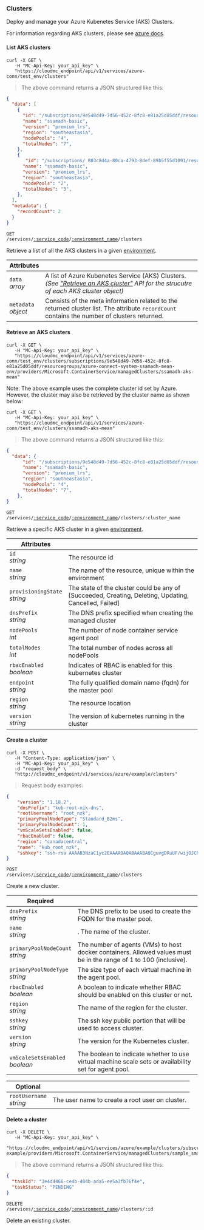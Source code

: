 ### Clusters

Deploy and manage your Azure Kubenetes Service (AKS) Clusters.

For information regarding AKS clusters, please see [azure docs](https://docs.microsoft.com/en-us/azure/aks/).

<!-------------------- LIST AKS Clusters -------------------->

#### List AKS clusters

```shell
curl -X GET \
   -H "MC-Api-Key: your_api_key" \
   "https://cloudmc_endpoint/api/v1/services/azure-conn/test_env/clusters"
```

> The above command returns a JSON structured like this:

```json
{
  "data": [
    {
      "id": "/subscriptions/9e548d49-7d56-452c-8fc8-e81a25d05ddf/resourcegroups/azure-connect-system-ssamadh-mean-env/providers/Microsoft.ContainerService/managedClusters/ssamadh-aks-mean",
      "name": "ssamadh-basic",
      "version": "premium_lrs",
      "region": "southeastasia",
      "nodePools": "4",
      "totalNodes": "7",
    },
    {
       "id": "/subscriptions/ 803c8d4a-80ca-4793-8def-89b5f55d1091/resourcegroups/azure-connect-system-ssamadh-mean-env/providers/Microsoft.ContainerService/managedClusters/ssamadh-aks-mean",
      "name": "ssamadh-basic",
      "version": "premium_lrs",
      "region": "southeastasia",
      "nodePools": "2",
      "totalNodes": "3",
    },
  ],
  "metadata": {
    "recordCount": 2
  }
}
```

<code>GET /services/<a href="#administration-service-connections">:service_code</a>/<a href="#administration-environments">:environment_name</a>/clusters</code>

Retrieve a list of all the AKS clusters in a given [environment](#administration-environments).

Attributes | &nbsp;
------- | -----------
`data`<br/>*array* | A list of Azure Kubenetes Service (AKS) Clusters. _(See ["Retrieve an AKS cluster"](#azure-retrieve-an-aks-cluster) API for the strucutre of each AKS cluster object)_
`metadata`<br/>*object* | Consists of the meta information related to the returned cluster list. The attribute `recordCount` contains the number of clusters returned.

<!-------------------- Retrieve  AKS Cluster -------------------->

#### Retrieve an AKS clusters

```shell
curl -X GET \
   -H "MC-Api-Key: your_api_key" \
   "https://cloudmc_endpoint/api/v1/services/azure-conn/test_env/clusters/subscriptions/9e548d49-7d56-452c-8fc8-e81a25d05ddf/resourcegroups/azure-connect-system-ssamadh-mean-env/providers/Microsoft.ContainerService/managedClusters/ssamadh-aks-mean"
```

Note: The above example uses the complete cluster id set by Azure. However, the cluster may also be retrieved by the cluster name as shown below:

```shell
curl -X GET \
   -H "MC-Api-Key: your_api_key" \
   "https://cloudmc_endpoint/api/v1/services/azure-conn/test_env/clusters/ssamadh-aks-mean"
```

> The above command returns a JSON structured like this:

```json
{
  "data": {
      "id": "/subscriptions/9e548d49-7d56-452c-8fc8-e81a25d05ddf/resourcegroups/azure-connect-system-ssamadh-mean-env/providers/Microsoft.ContainerService/managedClusters/ssamadh-aks-mean",
      "name": "ssamadh-basic",
      "version": "premium_lrs",
      "region": "southeastasia",
      "nodePools": "4",
      "totalNodes": "7",
    },
}
```

<code>GET /services/<a href="#administration-service-connections">:service_code</a>/<a href="#administration-environments">:environment_name</a>/clusters/:cluster_name</code>

Retrieve a specific AKS cluster in a given [environment](#administration-environments).

Attributes        | &nbsp;
-------           | -----------
`id` <br/>*string* | The resource id
`name` <br/>*string* | The name of the resource, unique within the environment
`provisioningState` <br/>*string*  | The state of the cluster could be any of [Succeeded, Creating, Deleting, Updating, Cancelled, Failed]
`dnsPrefix`<br/>*string* | The DNS prefix specified when creating the managed cluster
`nodePools`<br/>*int* | The number of node container service agent pool
`totalNodes`<br/>*int* | The total number of nodes across all nodePools
`rbacEnabled`<br/>*boolean* | Indicates of RBAC is enabled for this kubernetes cluster
`endpoint`<br/>*string* | The fully qualified domain name (fqdn) for the master pool
`region`<br/>*string* | The resource location
`version` <br/>*string* | The version of kubernetes running in the cluster

<!-------------------- CREATE AKS CLUSTER -------------------->

#### Create a cluster

```shell
curl -X POST \
   -H "Content-Type: application/json" \
   -H "MC-Api-Key: your_api_key" \
   -d "request_body" \
   "http://cloudmc_endpoint/v1/services/azure/example/clusters"
```

> Request body examples:

```json
{
	"version": "1.18.2",
	"dnsPrefix": "kub-root-nik-dns",
	"rootUsername": "root_nzk",
	"primaryPoolNodeType": "Standard_B2ms",
	"primaryPoolNodeCount": 1,
	"vmScaleSetsEnabled": false,
	"rbacEnabled": false,
	"region": "canadacentral",
	"name": "kub_root_nzk",
	"sshkey": "ssh-rsa AAAAB3NzaC1yc2EAAAADAQABAAABAQCguvgDRuUF/wijOJCNmYlQHujCmUHl/i0Ubos4nHy5uCBdn1LGF+PG3TpJqO1LUWqpHaPl4yN7bpsdXyq6a9nxe0C1bQ4FK6P5qm0X320uvqv34jwTPsIbnhw9I317df+xJyXXsL/P5vS4ULPMC5UZjWm4BYe7did4zmXXhA/zmLY6cUg19sZp5r5SUQcf5xHAqO3cQVZwzBhBMwroflZZ59zNpxy+xXPBqC3IdusF2yTDW7bwCQHESUOsd9XhwrzCB+1wETKjLpk0wkWj8G2j1pkKGRpv60QcG85lbZvQAg54v3HYD7fVJCaz9gJJoiyRBnqQ6XVxam5bZgiMKa0J johndoe@machine.local"
}
```

<code>POST /services/<a href="#administration-service-connections">:service_code</a>/<a href="#administration-environments">:environment_name</a>/clusters</code>

Create a new cluster.

Required | &nbsp;
------- | -----------
`dnsPrefix`<br/>*string* | The DNS prefix to be used to create the FQDN for the master pool.
`name`<br/>*string* | . The name of the cluster.
`primaryPoolNodeCount`<br/>*string* | The number of agents (VMs) to host docker containers. Allowed values must be in the range of 1 to 100 (inclusive).
`primaryPoolNodeType`<br/>*string* | The size type of each virtual machine in the agent pool.
`rbacEnabled`<br/>*boolean* | A boolean to indicate whether RBAC should be enabled on this cluster or not.
`region`<br/>*string* | The name of the region for the cluster.
`sshkey`<br/>*string* | The ssh key public portion that will be used to access cluster.
`version` <br/>*string* | The version for the Kubernetes cluster.
`vmScaleSetsEnabled`<br/>*boolean* | The boolean to indicate whether to use virtual machine scale sets or availability set for agent pool.

Optional | &nbsp;
------- | -----------
`rootUsername`<br/>*string* | The user name to create a root user on cluster.

<!-------------------- DELETE A CLUSTER -------------------->

#### Delete a cluster

```shell
curl -X DELETE \
   -H "MC-Api-Key: your_api_key" \
   "https://cloudmc_endpoint/api/v1/services/azure/example/clusters/subscriptions/subscriptionId/resourceGroups/cmc-example/providers/Microsoft.ContainerService/managedClusters/sample_small_cluster"
```

> The above command returns a JSON structured like this:

```json
{
  "taskId": "3e4d4466-ce4b-404b-ada5-ee5a3fb76f4e",
  "taskStatus": "PENDING"
}
```

<code>DELETE /services/<a href="#administration-service-connections">:service_code</a>/<a href="#administration-environments">:environment_name</a>/clusters/:id</code>

Delete an existing cluster.
